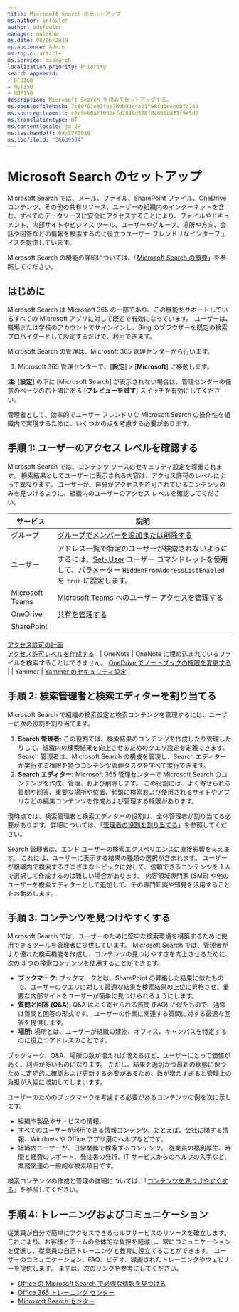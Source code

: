 ```yaml
---
title: Microsoft Search のセットアップ
ms.author: anfowler
author: adefowler
manager: mnirkhe
ms.date: 08/06/2019
ms.audience: Admin
ms.topic: article
ms.service: mssearch
localization_priority: Priority
search.appverid:
- BFB160
- MET150
- MOE150
description: Microsoft Search を初めてセットアップする。
ms.openlocfilehash: 7c80701e83fea7b9b93e4e01f98fd1eeedbfa749
ms.sourcegitcommit: c2c9e66af1038efd2849d578f846680851f9e5d2
ms.translationtype: HT
ms.contentlocale: ja-JP
ms.lasthandoff: 08/27/2019
ms.locfileid: "36639504"
---
```

# <a name="set-up-microsoft-search"></a>Microsoft Search のセットアップ

Microsoft Search では、メール、ファイル、SharePoint ファイル、OneDrive コンテンツ、その他の共有リソース、ユーザーの組織内のインターネットを含む、すべてのデータソースに安全にアクセスすることにより、ファイルやドキュメント、内部サイトやビジネス ツール、ユーザーやグループ、場所や方向、会話や回答などの情報を検索するのに役立つユーザー フレンドリなインターフェイスを提供しています。

Microsoft Search の機能の詳細については、「[Microsoft Search の概要](overview-microsoft-search.md)」を参照してください。

## <a name="get-started"></a>はじめに

Microsoft Search は Microsoft 365 の一部であり、この機能をサポートしているすべての Microsoft アプリに対して既定で有効になっています。 ユーザーは、職場または学校のアカウントでサインインし、Bing のブラウザーを既定の検索プロバイダーとして設定するだけで、利用できます。

Microsoft Search の管理は、Microsoft 365 管理センターから行います。

1. Microsoft 365 管理センターで、[**設定**]  >  [**Microsoft**] に移動します。

**注:** [**設定**] の下に [Microsoft Search] が表示されない場合は、管理センターの任意のページの右上隅にある [**プレビューを試す**] スイッチを有効にしてください。

管理者として、効率的でユーザー フレンドリな Microsoft Search の操作性を組織内で実現するために、いくつかの点を考慮する必要があります。

## <a name="step-1-check-access-level-of-your-users"></a>手順 1: ユーザーのアクセス レベルを確認する

Microsoft Search では、コンテンツ ソースのセキュリティ設定を尊重されます。 検索結果としてユーザーに表示される内容は、アクセス許可のレベルによって異なります。 ユーザーが、自分がアクセスを許可されているコンテンツのみを見つけるように、組織内のユーザーのアクセス レベルを確認してください。

| サービス         | 説明                                                                                                                                                                                                                                         |
| --------------- | --------------------------------------------------------------------------------------------------------------------------------------------------------------------------------------------------------------------------------------------------- |
| グループ          | [グループでメンバーを追加または削除する](https://docs.microsoft.com/office365/admin/create-groups/add-or-remove-members-from-groups)                                                                                                                     |
| ユーザー          | アドレス一覧で特定のユーザーが検索されないようにするには、[Set-User](https://docs.microsoft.com/powershell/module/exchange/users-and-groups/set-user) ユーザー コマンドレットを使用して、パラメーター `HiddenFromAddressListEnabled` を `true` に設定します。 |
| Microsoft Teams | [Microsoft Teams へのユーザー アクセスを管理する](https://docs.microsoft.com/microsoftteams/user-access)                                                                                                                                                      |
| OneDrive        | [共有を管理する](https://docs.microsoft.com/OneDrive/manage-sharing)                                                                                                                                                                                |
| SharePoint      | 
  [アクセス許可の計画](https://docs.microsoft.com/ja-JP/sharepoint/plan-your-permissions-strategy)<br> 
  [アクセス許可レベルを作成する](https://docs.microsoft.com/ja-JP/sharepoint/how-to-create-and-edit-permission-levels)                          |
| OneNote         | OneNote に埋め込まれているファイルを検索することはできません。 [OneDrive でノートブックの権限を変更する](https://support.office.com/article/B9600CCF-045A-40E6-9913-4A7EB02869A5)                                                                    |
| Yammer          | [Yammer のセキュリティ設定](https://docs.microsoft.com/Yammer/manage-security-and-compliance/yammer-security-settings)                                                                                                                               |

## <a name="step-2-assign-search-admin-and-search-editor"></a>手順 2: 検索管理者と検索エディターを割り当てる

Microsoft Search で組織の検索設定と検索コンテンツを管理するには、ユーザーに次の役割を割り当てます。

1. **Search 管理者:** この役割では、検索結果のコンテンツを作成したり管理したりして、組織内の検索結果を向上させるためのクエリ設定を定義できます。 Search 管理者は、Microsoft Search の構成を管理し、Search エディターが実行する権限を持つコンテンツ管理タスクをすべて実行できます。
2. **Search エディター:** Microsoft 365 管理センターで Microsoft Search のコンテンツを作成、管理、および削除します。 この役割には、よく寄せられる質問や回答、重要な場所や位置、頻繁に検索および使用されるサイトやアプリなどの編集コンテンツを作成および管理する権限があります。

現時点では、検索管理者と検索エディターの役割は、全体管理者が割り当てる必要があります。詳細については、「[管理者の役割を割り当てる](https://docs.microsoft.com/ja-JP/office365/admin/add-users/assign-admin-roles?view=o365-worldwide)」を参照してください。

Search 管理者は、エンド ユーザーの検索エクスペリエンスに直接影響を与えます。 これには、ユーザーに表示する結果の種類の選択が含まれます。 ユーザーが組織内で検索するさまざまなトピックに対して、信頼できるコンテンツを 1 人で選択して作成するのは難しい場合があります。 内容領域専門家 (SME) や他のユーザーを検索エディターとして追加して、その専門知識や知見を活用することをお勧めします。

## <a name="step-3-make-content-easy-to-find"></a>手順 3: コンテンツを見つけやすくする

Microsoft Search では、ユーザーのために堅牢な検索環境を構築するために使用できるツールを管理者に提供しています。 Microsoft Search では、管理者がより優れた検索機能を作成し、コンテンツの見つけやすさを向上させるために、次の 3 つの検索コンテンツを使用することができます。

- **ブックマーク:** ブックマークとは、SharePoint の昇格した結果に似たもので、ユーザーのクエリに対して最適な結果を検索結果の上位に昇格させ、重要な内部サイトをユーザーが簡単に見つけられるようにします。
- **質問と回答 (Q&A):** Q&A はよく寄せられる質問 (FAQ) に似たもので、通常は質問と回答の形式です。 ユーザーの作業に関連する質問に対する最適な回答を提供します。
- **場所:** 場所とは、ユーザーが組織の建物、オフィス、キャンパスを特定するのに役立つアドレスのことです。

ブックマーク、Q&A、場所の数が増えれば増えるほど、ユーザーにとって価値が高く、利点が多いものになります。 ただし、結果を適切かつ最新の状態に保つために定期的に確認および更新する必要があるため、数が増えすぎると管理上の負担が大幅に増加してしまいます。

ユーザーのためのブックマークを考慮する必要があるコンテンツの例を次に示します。

- 組織や製品やサービスの情報。
- すべてのユーザーが利用できる情報コンテンツ。たとえば、会社に関する情報、Windows や Office アプリ用のヘルプなどです。
- 組織内ユーザーが、日常業務で検索するコンテンツ。 従業員の福利厚生、時間と経費のレポート、発注書の発行、IT サービスからのヘルプの入手など、業務関連の一般的な検索項目です。

検索コンテンツの作成と管理の詳細については、「[コンテンツを見つけやすくする](make-content-easy-to-find.md)」を参照してください。

## <a name="step-4-training-and-communication"></a>手順 4: トレーニングおよびコミュニケーション

従業員が自分で簡単にアクセスできるセルフサービスのリソースを確立します。 これにより、お客様とチームの全体的な負担を軽減し、常にコミュニケーションを促進し、従業員の自己トレーニングと教育に役立てることができます。 ユーザーのコミュニケーション、FAQ、ビデオ、録画されたトレーニングやウェビナーを提供します。 まずは、次のリンクを参考にしてください。

- [Office の Microsoft Search で必要な情報を見つける](https://support.office.com/article/find-what-you-need-with-microsoft-search-in-office-2457d4d8-48a8-4ad4-ab89-5a0657aa8446?ui=en-US&rs=en-US&ad=US)
- [Office 365 トレーニング センター](https://support.office.com/office-training-center)
- 
  [Microsoft Search センター](https://support.office.com/ja-JP/article/-working-title-microsoft-search-center-b8bf5a2c-7515-40a9-9a6a-b8ed382c86bc?ui=en-US&rs=en-US&ad=US)